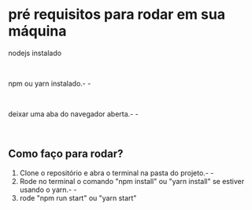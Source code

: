 # pré requisitos para rodar em sua máquina

nodejs instalado


&nbsp;


npm ou yarn instalado.- -


&nbsp;


deixar uma aba do navegador aberta.- -


&nbsp;

## Como faço para rodar?

1. Clone o repositório e abra o terminal na pasta do projeto.- -
2. Rode no terminal o comando "npm install" ou "yarn install" se estiver usando o yarn.- -
3. rode "npm run start" ou "yarn start"

